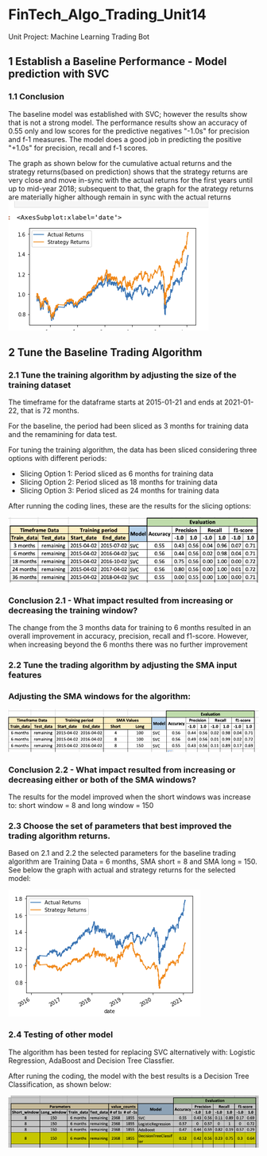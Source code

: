 # FinTech_Algo_Trading_Unit14
Unit Project: Machine Learning Trading Bot 

## 1 Establish a Baseline Performance - Model prediction with SVC

### 1.1 Conclusion
The baseline model was established with SVC; however the results show that is not a strong model. The performance results show an accuracy of 0.55 only and low scores for the predictive negatives "-1.0s" for precision and f-1 measures. The model does a good job in predicting the positive "+1.0s" for precision, recall and f-1 scores. 

The graph as shown below for the cumulative actual returns and the strategy returns(based on prediction) shows that the strategy returns are very close and move in-sync with the actual returns for the first years until up to mid-year 2018; subsequent to that, the graph for the atrategy returns are materially higher although remain in sync with the actual returns
![Boxplot Baseline: SVC Model Prediction](Plot_Baseline_SVC_model.png)

## 2 Tune the Baseline Trading Algorithm

### 2.1 Tune the training algorithm by adjusting the size of the training dataset

The timeframe for the dataframe starts at 2015-01-21 and ends at 2021-01-22, that is 72 months. 

For the baseline, the period had been sliced as 3 months for training data and the remamining for data test.

For tuning the training algorithm, the data has been sliced considering three options with different periods:

* Slicing Option 1: Period sliced as 6 months for training data
* Slicing Option 2: Period sliced as 18 months for training data
* Slicing Option 3: Period sliced as 24 months for training data

After running the coding lines, these are the results for the slicing options:

![Table with results for the three slicing options](Results_Alternatives_Slicing_Data.png)

### Conclusion 2.1 - What impact resulted from increasing or decreasing the training window?

The change from the 3 months data for training to 6 months resulted in an overall improvement in accuracy, precision, recall and f1-score. However, when increasing beyond the 6 months there was no further improvement

### 2.2 Tune the trading algorithm by adjusting the SMA input features

### Adjusting the SMA windows for the algorithm:

![Table with results for the alternative SMS windows](Results_Alternatives_SMA_values_Short_Long.png)

### Conclusion 2.2  - What impact resulted from increasing or decreasing either or both of the SMA windows?

The results for the model improved when the short windows was increase to: short window = 8 and long window = 150

### 2.3 Choose the set of parameters that best improved the trading algorithm returns.

Based on 2.1 and 2.2 the selected parameters for the baseline trading algorithm are Training Data = 6 months, SMA short = 8 and SMA long = 150. See below the graph with actual and strategy returns for the selected model:

![Graph results with the chosen model](PNG_image_with_selected_parameters_actual_vs_strategy_returns.png)

### 2.4 Testing of other model
The algorithm has been tested for replacing SVC alternatively with: Logistic Regression, AdaBoost and Decision Tree Classfier.

After runing the coding, the model with the best results is a Decision Tree Classification, as shown below:

![Results for testing three additonla models](Results_Alternatives_Model_selection.png)